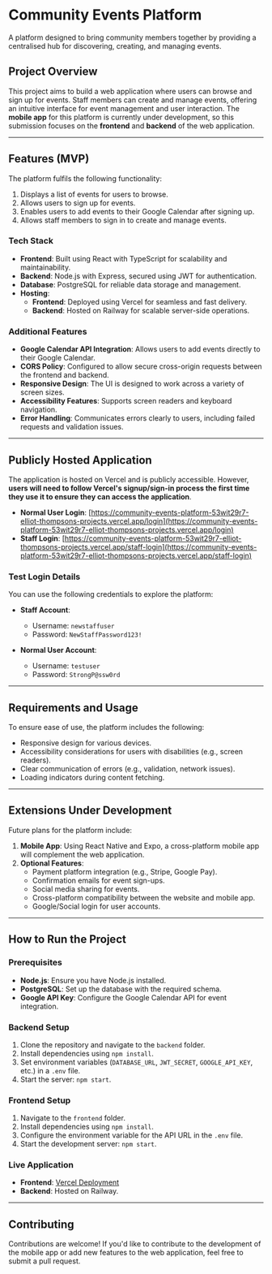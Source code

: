 # Community Events Platform

A platform designed to bring community members together by providing a centralised hub for discovering, creating, and managing events.

## Project Overview

This project aims to build a web application where users can browse and sign up for events. Staff members can create and manage events, offering an intuitive interface for event management and user interaction. The **mobile app** for this platform is currently under development, so this submission focuses on the **frontend** and **backend** of the web application.

---

## Features (MVP)

The platform fulfils the following functionality:
1. Displays a list of events for users to browse.
2. Allows users to sign up for events.
3. Enables users to add events to their Google Calendar after signing up.
4. Allows staff members to sign in to create and manage events.

### Tech Stack

- **Frontend**: Built using React with TypeScript for scalability and maintainability.
- **Backend**: Node.js with Express, secured using JWT for authentication.
- **Database**: PostgreSQL for reliable data storage and management.
- **Hosting**: 
  - **Frontend**: Deployed using Vercel for seamless and fast delivery.
  - **Backend**: Hosted on Railway for scalable server-side operations.

### Additional Features

- **Google Calendar API Integration**: Allows users to add events directly to their Google Calendar.
- **CORS Policy**: Configured to allow secure cross-origin requests between the frontend and backend.
- **Responsive Design**: The UI is designed to work across a variety of screen sizes.
- **Accessibility Features**: Supports screen readers and keyboard navigation.
- **Error Handling**: Communicates errors clearly to users, including failed requests and validation issues.

---

## Publicly Hosted Application

The application is hosted on Vercel and is publicly accessible. However, **users will need to follow Vercel's signup/sign-in process the first time they use it to ensure they can access the application**.

- **Normal User Login**: [https://community-events-platform-53wit29r7-elliot-thompsons-projects.vercel.app/login](https://community-events-platform-53wit29r7-elliot-thompsons-projects.vercel.app/login)
- **Staff Login**: [https://community-events-platform-53wit29r7-elliot-thompsons-projects.vercel.app/staff-login](https://community-events-platform-53wit29r7-elliot-thompsons-projects.vercel.app/staff-login)

### Test Login Details

You can use the following credentials to explore the platform:

- **Staff Account**:
  - Username: `newstaffuser`
  - Password: `NewStaffPassword123!`

- **Normal User Account**:
  - Username: `testuser`
  - Password: `StrongP@ssw0rd`

---

## Requirements and Usage

To ensure ease of use, the platform includes the following:
- Responsive design for various devices.
- Accessibility considerations for users with disabilities (e.g., screen readers).
- Clear communication of errors (e.g., validation, network issues).
- Loading indicators during content fetching.

---

## Extensions Under Development

Future plans for the platform include:
1. **Mobile App**: Using React Native and Expo, a cross-platform mobile app will complement the web application.
2. **Optional Features**:
   - Payment platform integration (e.g., Stripe, Google Pay).
   - Confirmation emails for event sign-ups.
   - Social media sharing for events.
   - Cross-platform compatibility between the website and mobile app.
   - Google/Social login for user accounts.

---

## How to Run the Project

### Prerequisites
- **Node.js**: Ensure you have Node.js installed.
- **PostgreSQL**: Set up the database with the required schema.
- **Google API Key**: Configure the Google Calendar API for event integration.

### Backend Setup
1. Clone the repository and navigate to the `backend` folder.
2. Install dependencies using `npm install`.
3. Set environment variables (`DATABASE_URL`, `JWT_SECRET`, `GOOGLE_API_KEY`, etc.) in a `.env` file.
4. Start the server: `npm start`.

### Frontend Setup
1. Navigate to the `frontend` folder.
2. Install dependencies using `npm install`.
3. Configure the environment variable for the API URL in the `.env` file.
4. Start the development server: `npm start`.

### Live Application
- **Frontend**: [Vercel Deployment](https://community-events-platform-53wit29r7-elliot-thompsons-projects.vercel.app/)
- **Backend**: Hosted on Railway.

---

## Contributing

Contributions are welcome! If you'd like to contribute to the development of the mobile app or add new features to the web application, feel free to submit a pull request.

